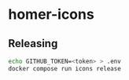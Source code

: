 # homer-icons

## Releasing

```sh
echo GITHUB_TOKEN=<token> > .env
docker compose run icons release
```
